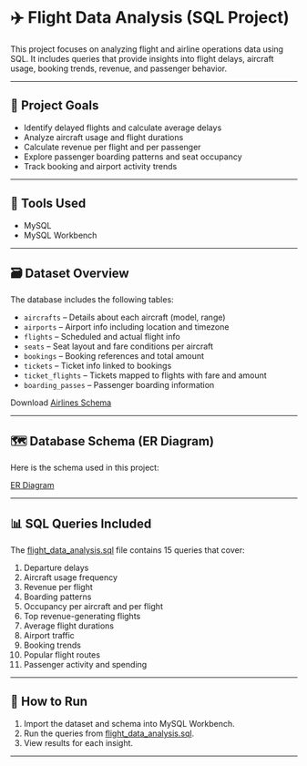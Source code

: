 # ✈️ Flight Data Analysis (SQL Project)

This project focuses on analyzing flight and airline operations data using SQL. It includes queries that provide insights into flight delays, aircraft usage, booking trends, revenue, and passenger behavior.

---

## 📌 Project Goals

- Identify delayed flights and calculate average delays
- Analyze aircraft usage and flight durations
- Calculate revenue per flight and per passenger
- Explore passenger boarding patterns and seat occupancy
- Track booking and airport activity trends

---

## 🧰 Tools Used

- MySQL
- MySQL Workbench

---

## 🗃️ Dataset Overview

The database includes the following tables:

- `aircrafts` – Details about each aircraft (model, range)
- `airports` – Airport info including location and timezone
- `flights` – Scheduled and actual flight info
- `seats` – Seat layout and fare conditions per aircraft
- `bookings` – Booking references and total amount
- `tickets` – Ticket info linked to bookings
- `ticket_flights` – Tickets mapped to flights with fare and amount
- `boarding_passes` – Passenger boarding information

Download [Airlines Schema](https://github.com/skxatri/Portfolio/blob/main/sql-project/flight-data-analysis/docs/Airlines_schema_scripts.zip)

---

## 🗺 Database Schema (ER Diagram)

Here is the schema used in this project:

[ER Diagram](./docs/flight_schema_er_diagram.png)

---

## 📊 SQL Queries Included

The [flight_data_analysis.sql](https://github.com/skxatri/Portfolio/edit/main/sql-project/flight-data-analysis/flight_data_analysis.sql) file contains 15 queries that cover:

1. Departure delays
2. Aircraft usage frequency
3. Revenue per flight
4. Boarding patterns
5. Occupancy per aircraft and per flight
6. Top revenue-generating flights
7. Average flight durations
8. Airport traffic
9. Booking trends
10. Popular flight routes
11. Passenger activity and spending

---

## 🚀 How to Run

1. Import the dataset and schema into MySQL Workbench.
2. Run the queries from [flight_data_analysis.sql](https://github.com/skxatri/Portfolio/edit/main/sql-project/flight-data-analysis/flight_data_analysis.sql).
3. View results for each insight.

---
